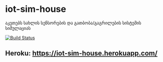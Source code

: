 # iot-sim-house
აკეთებს სახლის სენსორების და გათბობა/გაგრილების სისტემის სიმულაციას

[![Build Status](https://travis-ci.org/freeuni-sdp/iot-sim-house.svg?branch=master)](https://travis-ci.org/freeuni-sdp/iot-sim-house)

## Heroku: https://iot-sim-house.herokuapp.com/
